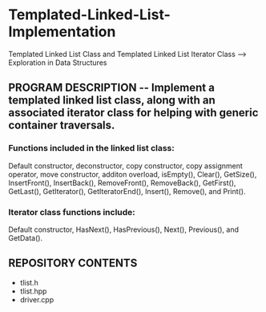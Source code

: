 # Templated-Linked-List-Implementation
Templated Linked List Class and Templated Linked List Iterator Class --> Exploration in Data Structures

## PROGRAM DESCRIPTION -- Implement a templated linked list class, along with an associated iterator class for helping with generic container traversals. 

### Functions included in the linked list class: 
Default constructor, deconstructor, copy constructor, copy assignment operator, move constructor, additon overload, isEmpty(), Clear(), GetSize(), InsertFront(), InsertBack(), RemoveFront(), RemoveBack(), GetFirst(), GetLast(), GetIterator(), GetIteratorEnd(), Insert(), Remove(), and Print(). 

### Iterator class functions include:
Default constructor, HasNext(), HasPrevious(), Next(), Previous(), and GetData().

## REPOSITORY CONTENTS
- tlist.h
- tlist.hpp
- driver.cpp
